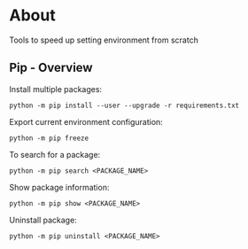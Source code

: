 # About

Tools to speed up setting environment from scratch

## Pip - Overview


Install multiple packages:
```
python -m pip install --user --upgrade -r requirements.txt
```

Export current environment configuration:
```
python -m pip freeze
```

To search for a package:
```
python -m pip search <PACKAGE_NAME>
```

Show package information:
```
python -m pip show <PACKAGE_NAME>
```

Uninstall package:
```
python -m pip uninstall <PACKAGE_NAME>
```
